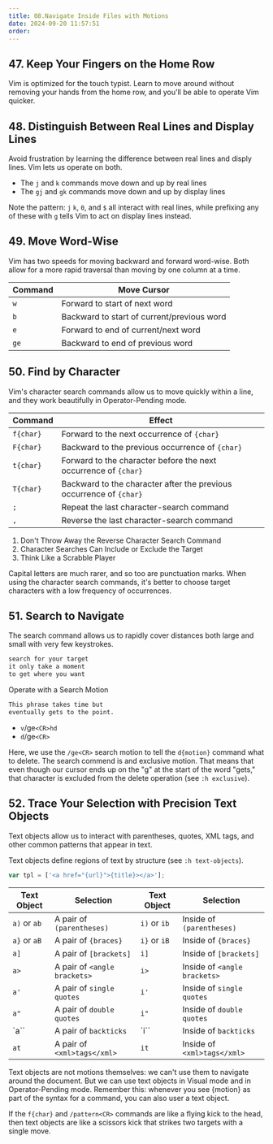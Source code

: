 ```yaml
---
title: 08.Navigate Inside Files with Motions
date: 2024-09-20 11:57:51
order:
---
```


## 47. Keep Your Fingers on the Home Row

Vim is optimized for the touch typist. Learn to move around without removing your hands from the home row, and you'll be able to operate Vim quicker.

## 48. Distinguish Between Real Lines and Display Lines

Avoid frustration by learning the difference between real lines and disply lines. Vim lets us operate on both.

- The `j` and `k` commands move down and up by real lines
- The `gj` and `gk` commands move down and up by display lines

Note the pattern: `j` `k`, `0`, and `$` all interact with real lines, while prefixing any of these with `g` tells Vim to act on display lines instead.

## 49. Move Word-Wise

Vim has two speeds for moving backward and forward word-wise. Both allow for a more rapid traversal than moving by one column at a time.

| Command | Move Cursor                                |
| ------- | ------------------------------------------ |
| `w`     | Forward to start of next word              |
| `b`     | Backward to start of current/previous word |
| `e`     | Forward to end of current/next word        |
| `ge`    | Backward to end of previous word           |

## 50. Find by Character

Vim's character search commands allow us to move quickly within a line, and they work beautifully in Operator-Pending mode.

| Command   | Effect                                                              |
| --------- | ------------------------------------------------------------------- |
| `f{char}` | Forward to the next occurrence of `{char}`                          |
| `F{char}` | Backward to the previous occurrence of `{char}`                     |
| `t{char}` | Forward to the character before the next occurrence of `{char}`     |
| `T{char}` | Backward to the character after the previous occurrence of `{char}` |
| `;`       | Repeat the last character-search command                            |
| `,`       | Reverse the last character-search command                           |

1. Don't Throw Away the Reverse Character Search Command
2. Character Searches Can Include or Exclude the Target
3. Think Like a Scrabble Player

Capital letters are much rarer, and so too are punctuation marks. When using the character search commands, it's better to choose target characters with a low frequency of occurrences.

## 51. Search to Navigate

The search command allows us to rapidly cover distances both large and small with very few keystrokes.

```md
search for your target
it only take a moment
to get where you want
```

Operate with a Search Motion

```md
This phrase takes time but
eventually gets to the point.
```

- `v`/ge`<CR>hd`
- `d`/ge`<CR>`

Here, we use the `/ge<CR>` search motion to tell the `d{motion}` command what to delete. The search commend is and exclusive motion. That means that even though our cursor ends up on the "g" at the start of the word "gets," that character is excluded from the delete operation (see `:h exclusive`).

## 52. Trace Your Selection with Precision Text Objects

Text objects allow us to interact with parentheses, quotes, XML tags, and other common patterns that appear in text.

Text objects define regions of text by structure (see `:h text-objects`).

```js
var tpl = ['<a href="{url}">{title}></a>'];
```

| Text Object  | Selection                    | Text Object  | Selection                    |
| ------------ | ---------------------------- | ------------ | ---------------------------- |
| `a)` or `ab` | A pair of `(parentheses)`    | `i)` or `ib` | Inside of `(parentheses)`    |
| `a}` or `aB` | A pair of `{braces}`         | `i}` or `iB` | Inside of `{braces}`         |
| `a]`         | A pair of `[brackets]`       | `i]`         | Inside of `[brackets]`       |
| `a>`         | A pair of `<angle brackets>` | `i>`         | Inside of `<angle brackets>` |
| `a'`         | A pair of `single quotes`    | `i'`         | Inside of `single quotes`    |
| `a"`         | A pair of `double quotes`    | `i"`         | Inside of `double quotes`    |
| `a\``        | A pair of `backticks`        | `i\``        | Inside of `backticks`        |
| `at`         | A pair of `<xml>tags</xml>`  | `it`         | Inside of `<xml>tags</xml>`  |

Text objects are not motions themselves: we can't use them to navigate around the document. But we can use text objects in Visual mode and in Operator-Pending mode. Remember this: whenever you see {motion} as part of the syntax for a command, you can also user a text object.

If the `f{char}` and `/pattern<CR>` commands are like a flying kick to the head, then text objects are like a scissors kick that strikes two targets with a single move.
